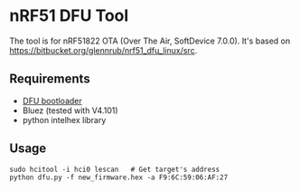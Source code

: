 nRF51 DFU Tool
==============

The tool is for nRF51822 OTA (Over The Air, SoftDevice 7.0.0).
It's based on https://bitbucket.org/glennrub/nrf51_dfu_linux/src.

## Requirements
+ [DFU bootloader](https://github.com/Seeed-Studio/nrf51_dfu_bootloader)
+ Bluez (tested with V4.101)
+ python intelhex library


## Usage
```
sudo hcitool -i hci0 lescan   # Get target's address
python dfu.py -f new_firmware.hex -a F9:6C:59:06:AF:27
```
